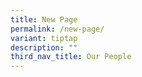 ```yaml
---
title: New Page
permalink: /new-page/
variant: tiptap
description: ""
third_nav_title: Our People
---
```

